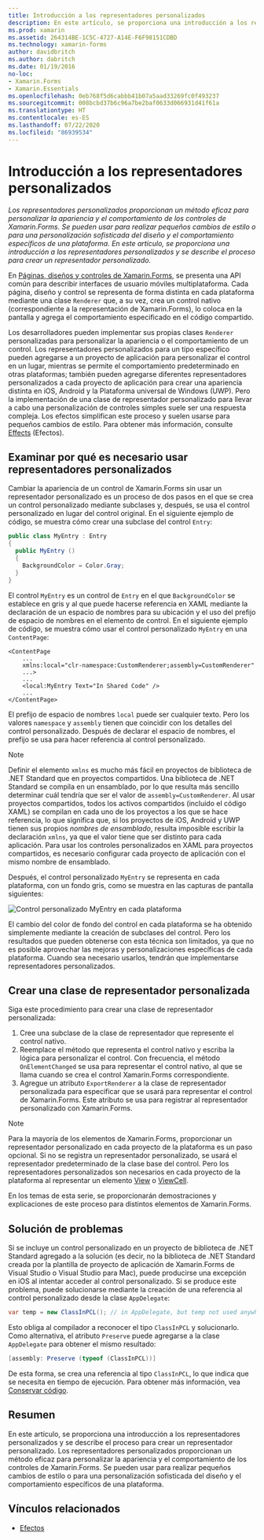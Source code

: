 ```yaml
---
title: Introducción a los representadores personalizados
description: En este artículo, se proporciona una introducción a los representadores personalizados y se describe el proceso para crear un representador personalizado.
ms.prod: xamarin
ms.assetid: 264314BE-1C5C-4727-A14E-F6F98151CDBD
ms.technology: xamarin-forms
author: davidbritch
ms.author: dabritch
ms.date: 01/19/2016
no-loc:
- Xamarin.Forms
- Xamarin.Essentials
ms.openlocfilehash: 0eb768f5d6cabbb41b07a5aad33269fc0f493237
ms.sourcegitcommit: 008bcbd37b6c96a7be2baf0633d066931d41f61a
ms.translationtype: HT
ms.contentlocale: es-ES
ms.lasthandoff: 07/22/2020
ms.locfileid: "86939534"
---
```

# <a name="introduction-to-custom-renderers"></a>Introducción a los representadores personalizados

_Los representadores personalizados proporcionan un método eficaz para personalizar la apariencia y el comportamiento de los controles de Xamarin.Forms. Se pueden usar para realizar pequeños cambios de estilo o para una personalización sofisticada del diseño y el comportamiento específicos de una plataforma. En este artículo, se proporciona una introducción a los representadores personalizados y se describe el proceso para crear un representador personalizado._

En [Páginas, diseños y controles de Xamarin.Forms](~/xamarin-forms/user-interface/controls/index.md), se presenta una API común para describir interfaces de usuario móviles multiplataforma. Cada página, diseño y control se representa de forma distinta en cada plataforma mediante una clase `Renderer` que, a su vez, crea un control nativo (correspondiente a la representación de Xamarin.Forms), lo coloca en la pantalla y agrega el comportamiento especificado en el código compartido.

Los desarrolladores pueden implementar sus propias clases `Renderer` personalizadas para personalizar la apariencia o el comportamiento de un control. Los representadores personalizados para un tipo específico pueden agregarse a un proyecto de aplicación para personalizar el control en un lugar, mientras se permite el comportamiento predeterminado en otras plataformas; también pueden agregarse diferentes representadores personalizados a cada proyecto de aplicación para crear una apariencia distinta en iOS, Android y la Plataforma universal de Windows (UWP). Pero la implementación de una clase de representador personalizado para llevar a cabo una personalización de controles simples suele ser una respuesta compleja. Los efectos simplifican este proceso y suelen usarse para pequeños cambios de estilo. Para obtener más información, consulte [Effects](~/xamarin-forms/app-fundamentals/effects/index.md) (Efectos).

## <a name="examining-why-custom-renderers-are-necessary"></a>Examinar por qué es necesario usar representadores personalizados

Cambiar la apariencia de un control de Xamarin.Forms sin usar un representador personalizado es un proceso de dos pasos en el que se crea un control personalizado mediante subclases y, después, se usa el control personalizado en lugar del control original. En el siguiente ejemplo de código, se muestra cómo crear una subclase del control `Entry`:

```csharp
public class MyEntry : Entry
{
  public MyEntry ()
  {
    BackgroundColor = Color.Gray;
  }
}
```

El control `MyEntry` es un control de `Entry` en el que `BackgroundColor` se establece en gris y al que puede hacerse referencia en XAML mediante la declaración de un espacio de nombres para su ubicación y el uso del prefijo de espacio de nombres en el elemento de control. En el siguiente ejemplo de código, se muestra cómo usar el control personalizado `MyEntry` en una `ContentPage`:

```xaml
<ContentPage
    ...
    xmlns:local="clr-namespace:CustomRenderer;assembly=CustomRenderer"
    ...>
    ...
    <local:MyEntry Text="In Shared Code" />
    ...
</ContentPage>
```

El prefijo de espacio de nombres `local` puede ser cualquier texto. Pero los valores `namespace` y `assembly` tienen que coincidir con los detalles del control personalizado. Después de declarar el espacio de nombres, el prefijo se usa para hacer referencia al control personalizado.

> [!NOTE]
> Definir el elemento `xmlns` es mucho más fácil en proyectos de biblioteca de .NET Standard que en proyectos compartidos. Una biblioteca de .NET Standard se compila en un ensamblado, por lo que resulta más sencillo determinar cuál tendría que ser el valor de `assembly=CustomRenderer`. Al usar proyectos compartidos, todos los activos compartidos (incluido el código XAML) se compilan en cada uno de los proyectos a los que se hace referencia, lo que significa que, si los proyectos de iOS, Android y UWP tienen sus propios *nombres de ensamblado*, resulta imposible escribir la declaración `xmlns`, ya que el valor tiene que ser distinto para cada aplicación. Para usar los controles personalizados en XAML para proyectos compartidos, es necesario configurar cada proyecto de aplicación con el mismo nombre de ensamblado.

Después, el control personalizado `MyEntry` se representa en cada plataforma, con un fondo gris, como se muestra en las capturas de pantalla siguientes:

![Control personalizado MyEntry en cada plataforma](introduction-images/screenshots.png)

El cambio del color de fondo del control en cada plataforma se ha obtenido simplemente mediante la creación de subclases del control. Pero los resultados que pueden obtenerse con esta técnica son limitados, ya que no es posible aprovechar las mejoras y personalizaciones específicas de cada plataforma. Cuando sea necesario usarlos, tendrán que implementarse representadores personalizados.

## <a name="creating-a-custom-renderer-class"></a>Crear una clase de representador personalizada

Siga este procedimiento para crear una clase de representador personalizada:

1. Cree una subclase de la clase de representador que represente el control nativo.
1. Reemplace el método que representa el control nativo y escriba la lógica para personalizar el control. Con frecuencia, el método `OnElementChanged` se usa para representar el control nativo, al que se llama cuando se crea el control Xamarin.Forms correspondiente.
1. Agregue un atributo `ExportRenderer` a la clase de representador personalizada para especificar que se usará para representar el control de Xamarin.Forms. Este atributo se usa para registrar al representador personalizado con Xamarin.Forms.

> [!NOTE]
> Para la mayoría de los elementos de Xamarin.Forms, proporcionar un representador personalizado en cada proyecto de la plataforma es un paso opcional. Si no se registra un representador personalizado, se usará el representador predeterminado de la clase base del control. Pero los representadores personalizados son necesarios en cada proyecto de la plataforma al representar un elemento [View](xref:Xamarin.Forms.View) o [ViewCell](xref:Xamarin.Forms.ViewCell).

En los temas de esta serie, se proporcionarán demostraciones y explicaciones de este proceso para distintos elementos de Xamarin.Forms.

## <a name="troubleshooting"></a>Solución de problemas

Si se incluye un control personalizado en un proyecto de biblioteca de .NET Standard agregado a la solución (es decir, no la biblioteca de .NET Standard creada por la plantilla de proyecto de aplicación de Xamarin.Forms de Visual Studio o Visual Studio para Mac), puede producirse una excepción en iOS al intentar acceder al control personalizado. Si se produce este problema, puede solucionarse mediante la creación de una referencia al control personalizado desde la clase `AppDelegate`:

```csharp
var temp = new ClassInPCL(); // in AppDelegate, but temp not used anywhere
```

Esto obliga al compilador a reconocer el tipo `ClassInPCL` y solucionarlo. Como alternativa, el atributo `Preserve` puede agregarse a la clase `AppDelegate` para obtener el mismo resultado:

```csharp
[assembly: Preserve (typeof (ClassInPCL))]
```

De esta forma, se crea una referencia al tipo `ClassInPCL`, lo que indica que se necesita en tiempo de ejecución. Para obtener más información, vea [Conservar código](~/ios/deploy-test/linker.md).

## <a name="summary"></a>Resumen

En este artículo, se proporciona una introducción a los representadores personalizados y se describe el proceso para crear un representador personalizado. Los representadores personalizados proporcionan un método eficaz para personalizar la apariencia y el comportamiento de los controles de Xamarin.Forms. Se pueden usar para realizar pequeños cambios de estilo o para una personalización sofisticada del diseño y el comportamiento específicos de una plataforma.

## <a name="related-links"></a>Vínculos relacionados

- [Efectos](~/xamarin-forms/app-fundamentals/effects/index.md)
